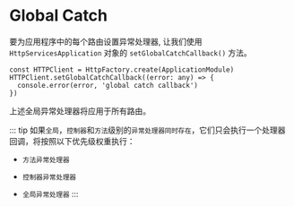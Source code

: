 # Global Catch

要为应用程序中的每个路由设置异常处理器, 让我们使用 `HttpServicesApplication` 对象的 `setGlobalCatchCallback()` 方法。

```ts{2}
const HTTPClient = HttpFactory.create(ApplicationModule)
HTTPClient.setGlobalCatchCallback((error: any) => {
  console.error(error, 'global catch callback')
})
```

上述全局异常处理器将应用于所有路由。

::: tip
如果`全局`，`控制器`和`方法`级别的`异常处理器同时存在`，它们只会执行一个处理器回调，将按照以下优先级权重执行：  
- `方法异常处理器`
* `控制器异常处理器`
+ `全局异常处理器`
:::
